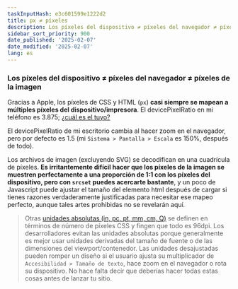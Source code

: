 ```yaml
---
taskInputHash: e3c601599e1222d2
title: px ≠ píxeles
description: Los píxeles del dispositivo ≠ píxeles del navegador ≠ píxeles de la imagen
sidebar_sort_priority: 900
date_published: '2025-02-07'
date_modified: '2025-02-07'
lang: es
---
```

### Los píxeles del dispositivo ≠ píxeles del navegador ≠ píxeles de la imagen

Gracias a Apple, los píxeles de CSS y HTML (`px`) **casi siempre se mapean a múltiples píxeles del dispositivo/impresora**. El devicePixelRatio en mi teléfono es 3.875; [¿cuál es el tuyo?](https://www.mydevice.io/es/) 

El devicePixelRatio de mi escritorio cambia al hacer zoom en el navegador, pero por defecto es 1.5 (mi `Sistema > Pantalla > Escala` es 150%, después de todo).

Los archivos de imagen (excluyendo SVG) se decodifican en una cuadrícula de píxeles. **Es irritantemente difícil hacer que los píxeles de la imagen se muestren perfectamente a una proporción de 1:1 con los píxeles del dispositivo, pero con `srcset` puedes acercarte bastante**, y un poco de Javascript puede ajustar el tamaño del elemento html después de cargar si tienes razones verdaderamente justificadas para necesitar ese mapeo perfecto, aunque tales artes prohibidas no se revelarán aquí.

> Otras [unidades absolutas (in, pc, pt, mm, cm, Q)](https://developer.mozilla.org/en-US/docs/Web/CSS/length) se definen en términos de número de píxeles CSS y fingen que todo es 96dpi. Los desarrolladores evitan las unidades absolutas porque generalmente es mejor usar unidades derivadas del tamaño de fuente o de las dimensiones del viewport/contenedor. Las unidades desajustadas pueden romper un diseño si el usuario ajusta su multiplicador de `Accesibilidad > Tamaño de texto`, hace zoom en el navegador o rota su dispositivo. No hace falta decir que deberías hacer todas estas cosas antes de lanzar tu sitio.
